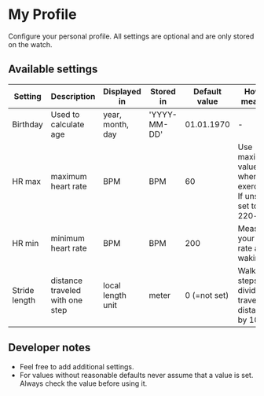 # My Profile

Configure your personal profile. All settings are optional and are only stored on the watch.

## Available settings

| Setting       | Description                     | Displayed in        | Stored in    | Default value | How to measure                                                    |
| ------------- | ------------------------------- | ------------------- | ------------ | ------------- | ----------------------------------------------------------------- |
| Birthday      | Used to calculate age           | year, month, day    | 'YYYY-MM-DD' | 01.01.1970    | -                                                                 |
| HR max        | maximum heart rate              | BPM                 | BPM          | 60            | Use maximum value when exercising.<br/> If unsure set to 220-age. |
| HR min        | minimum heart rate              | BPM                 | BPM          | 200           | Measure your heart rate after waking up                           |
| Stride length | distance traveled with one step | local length unit   | meter        | 0 (=not set)  | Walk 10 steps and divide the travelled distance by 10             |

## Developer notes

- Feel free to add additional settings.
- For values without reasonable defaults never assume that a value is set. Always check the value before using it.
